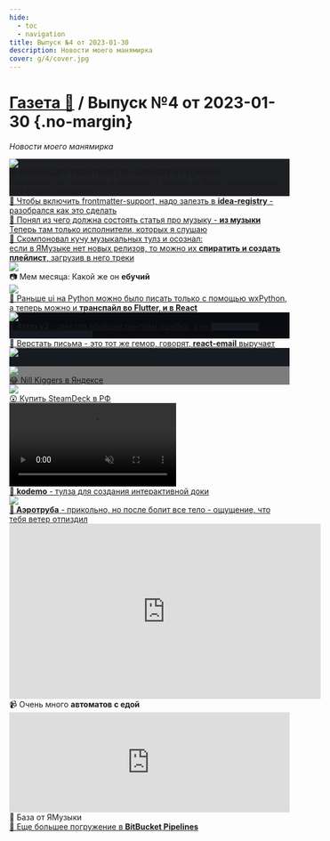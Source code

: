 ```yaml
---
hide:
  - toc
  - navigation
title: Выпуск №4 от 2023-01-30
description: Новости моего манямирка
cover: g/4/cover.jpg
---
```


# [Газета 📰](../index.md) / Выпуск №4 от 2023-01-30 {.no-margin}

_Новости моего манямирка_

<div class="grid-3-col">

<div class="card rows-2" style="background: #1e1f22">
<img src="frontmatter.png" >
<div class="card-text text-white"><b>😲 НАКОНЕЦТО FRONTMATTER-SUPPORT В PYCHARM</b><br>
frontmatter (yml-метадата в markdown) больше не будет съеживаться при форматировании</div>
</div>

<div class="card ">
<a href="/c/py/tools/PyCharm/">
<div class="card-text">📝 Чтобы включить frontmatter-support, надо залезть в <b>idea-registry</b> - разобрался как это сделать</div>
</a>
</div>

<div class="card ">
<a href="/b/fun/mu/">
<div class="card-text">📝 Понял из чего должна состоять статья про музыку - <b>из музыки</b><br>
Теперь там только исполнители, которых я слушаю</div>
</a>
</div>

<div class="card">
<a href="/b/fun/mu/tools">
<div class="card-text">📝 Скомпоновал кучу музыкальных тулз и осознал:<br>
если в ЯМузыке нет новых релизов, то можно их <b>спиратить и создать плейлист</b>, загрузив в него треки</div>
</a>
</div>

<div class="card rows-2 bg-black text-white" >
<img src="what-the-fuck-is-he.jpeg">
<div class="card-text">📷 Мем месяца: Какой же он <b>ебучий</b></div>
</div>

<div class="card rows-2">
<a href="https://github.com/stars/potykion/lists/python-ui" target="_blank">
<img src="flet.png">
<div class="card-text">🔎 Раньше ui на Python можно было писать только с помощью wxPython, а теперь можно и <b>транспайл во Flutter, и в React</b></div>
</a>
</div>

<div class="card rows-2" style="background: #0a0b10">
<a href="https://astro.build/blog/astro-2/" target="_blank">
<img src="astro_v2.jfif">
<div class="card-text text-white">🔎 <b>Astro v2</b> - завезли ебейшие рантайм ошибки, а не <code style=" background: #151924">Cannot read property of undefined</code> </div>
</a>
</div>

<div class="card ">
<a href="https://react.email/" target="_blank">
<div class="card-text">🔎 Верстать письма - это тот же гемор, говорят, <b>react-email</b> выручает</div>
</a>
</div>

<div class="card " style="background: #161b22">
<a href="https://github.com/Mokshit06/typewind" target="_blank">
<img src="typewind.png">
<div class="card-text text-white">🔎 Приколюха: типизированный Tailwind CSS</div>
</a>
</div>

<div class="card rows-2" style="background: #7c7c7c">
<a href="https://twitter.com/bantg/status/1618794606518472706" target="_blank">
<img src="ya.jfif">
<div class="card-text text-white">😂 Nill Kiggers в Яндексе</div>
</a>
</div>

<div class="card ">
<a href="https://t.me/fa_sales_eu/2868" target="_blank">
<img src="steam.jfif">
<div class="card-text">😲 Купить SteamDeck в РФ</div>
</a>
</div>

<div class="card rows-2">
<a href="https://kodemo.com/" target="_blank">
<video src="kodemo.mp4" autoplay muted></video>
<div class="card-text">🔎 <b>kodemo</b> - тулза для создания интерактивной доки</div>
</a>
</div>



<div class="card rows-2">
<a href="https://icanfly.su/">
<img src="aerotube.jpg">
<div class="card-text"><b>🎉 Аэротруба</b> - прикольно, но после болит все тело - ощущение, что тебя ветер отпиздил</div>
</a>
</div>

<div class="card rows-2">
<iframe width="560" height="315" src="https://www.youtube.com/embed/wEOkMRCWPb4" title="YouTube video player" frameborder="0" allow="accelerometer; autoplay; clipboard-write; encrypted-media; gyroscope; picture-in-picture; web-share" allowfullscreen></iframe>
<div class="card-text">📹 Очень много <b>автоматов с едой</b></div>
</div>

<div class="card rows-2">
<iframe frameborder="0" style="border:none;width:100%;height:180px;" width="100%" height="180" src="https://music.yandex.ru/iframe/#track/63544272/10120862">Слушайте <a href='https://music.yandex.ru/album/10120862/track/63544272'>Люблю я макароны</a> — <a href='https://music.yandex.ru/artist/1120270'>Эмиль Горовец</a> на Яндекс Музыке</iframe>
<div class="card-text">🎵 База от ЯМузыки</div>
</div>

<div class="card ">
<a href="/c/ops/bb-ci/" target="_blank">
<div class="card-text">📝 Еще большее погружение в <b>BitBucket Pipelines</b></div>
</a>
</div>

</div>
